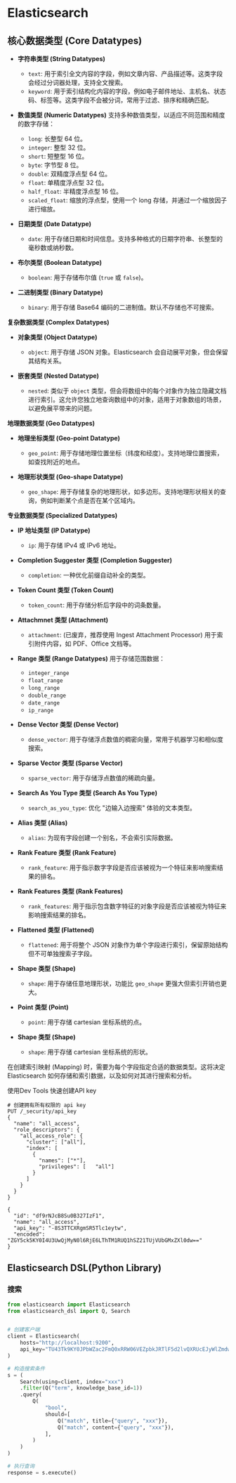 # Elasticsearch

## 核心数据类型 (Core Datatypes)

* **字符串类型 (String Datatypes)**
    * `text`: 用于索引全文内容的字段，例如文章内容、产品描述等。这类字段会经过分词器处理，支持全文搜索。
    * `keyword`: 用于索引结构化内容的字段，例如电子邮件地址、主机名、状态码、标签等。这类字段不会被分词，常用于过滤、排序和精确匹配。

* **数值类型 (Numeric Datatypes)**
    支持多种数值类型，以适应不同范围和精度的数字存储：
    * `long`: 长整型 64 位。
    * `integer`: 整型 32 位。
    * `short`: 短整型 16 位。
    * `byte`: 字节型 8 位。
    * `double`: 双精度浮点型 64 位。
    * `float`: 单精度浮点型 32 位。
    * `half_float`: 半精度浮点型 16 位。
    * `scaled_float`: 缩放的浮点型，使用一个 long 存储，并通过一个缩放因子进行缩放。

* **日期类型 (Date Datatype)**
    * `date`: 用于存储日期和时间信息。支持多种格式的日期字符串、长整型的毫秒数或纳秒数。

* **布尔类型 (Boolean Datatype)**
    * `boolean`: 用于存储布尔值 (`true` 或 `false`)。

* **二进制类型 (Binary Datatype)**
    * `binary`: 用于存储 Base64 编码的二进制值。默认不存储也不可搜索。

**复杂数据类型 (Complex Datatypes)**

* **对象类型 (Object Datatype)**
    * `object`: 用于存储 JSON 对象。Elasticsearch 会自动展平对象，但会保留其结构关系。

* **嵌套类型 (Nested Datatype)**
    * `nested`: 类似于 `object` 类型，但会将数组中的每个对象作为独立隐藏文档进行索引。这允许您独立地查询数组中的对象，适用于对象数组的场景，以避免展平带来的问题。

**地理数据类型 (Geo Datatypes)**

* **地理坐标类型 (Geo-point Datatype)**
    * `geo_point`: 用于存储地理位置坐标（纬度和经度）。支持地理位置搜索，如查找附近的地点。

* **地理形状类型 (Geo-shape Datatype)**
    * `geo_shape`: 用于存储复杂的地理形状，如多边形。支持地理形状相关的查询，例如判断某个点是否在某个区域内。

**专业数据类型 (Specialized Datatypes)**

* **IP 地址类型 (IP Datatype)**
    * `ip`: 用于存储 IPv4 或 IPv6 地址。

* **Completion Suggester 类型 (Completion Suggester)**
    * `completion`: 一种优化前缀自动补全的类型。

* **Token Count 类型 (Token Count)**
    * `token_count`: 用于存储分析后字段中的词条数量。

* **Attachmnet 类型 (Attachment)**
    * `attachment`: (已废弃，推荐使用 Ingest Attachment Processor) 用于索引附件内容，如 PDF、Office 文档等。

* **Range 类型 (Range Datatypes)**
    用于存储范围数据：
    * `integer_range`
    * `float_range`
    * `long_range`
    * `double_range`
    * `date_range`
    * `ip_range`

* **Dense Vector 类型 (Dense Vector)**
    * `dense_vector`: 用于存储浮点数值的稠密向量，常用于机器学习和相似度搜索。

* **Sparse Vector 类型 (Sparse Vector)**
    * `sparse_vector`: 用于存储浮点数值的稀疏向量。

* **Search As You Type 类型 (Search As You Type)**
    * `search_as_you_type`: 优化 "边输入边搜索" 体验的文本类型。

* **Alias 类型 (Alias)**
    * `alias`: 为现有字段创建一个别名，不会索引实际数据。

* **Rank Feature 类型 (Rank Feature)**
    * `rank_feature`: 用于指示数字字段是否应该被视为一个特征来影响搜索结果的排名。

* **Rank Features 类型 (Rank Features)**
    * `rank_features`: 用于指示包含数字特征的对象字段是否应该被视为特征来影响搜索结果的排名。

* **Flattened 类型 (Flattened)**
    * `flattened`: 用于将整个 JSON 对象作为单个字段进行索引，保留原始结构但不可单独搜索子字段。

* **Shape 类型 (Shape)**
    * `shape`: 用于存储任意地理形状，功能比 `geo_shape` 更强大但索引开销也更大。

* **Point 类型 (Point)**
    * `point`: 用于存储 cartesian 坐标系统的点。

* **Shape 类型 (Shape)**
    * `shape`: 用于存储 cartesian 坐标系统的形状。

在创建索引映射 (Mapping) 时，需要为每个字段指定合适的数据类型。这将决定 Elasticsearch 如何存储和索引数据，以及如何对其进行搜索和分析。



使用Dev Tools 快速创建API key

```
# 创建拥有所有权限的 api key
PUT /_security/api_key
{
  "name": "all_access",
  "role_descriptors": {
    "all_access_role": {
      "cluster": ["all"],
      "index": [
        {
          "names": ["*"],
          "privileges": [	"all"]
        }
      ]
    }
  }
}

{
  "id": "df9rNJcB8Su0B327IzF1",
  "name": "all_access",
  "api_key": "-8S3TTCXRgmSR5Tlc1eytw",
  "encoded": "ZGY5ck5KY0I4U3UwQjMyN0l6RjE6LThTM1RUQ1hSZ21TUjVUbGMxZXl0dw=="
}

```



## Elasticsearch DSL(Python Library)

### 搜索

```python
from elasticsearch import Elasticsearch
from elasticsearch_dsl import Q, Search


# 创建客户端
client = Elasticsearch(
    hosts="http://localhost:9200",
    api_key="TU43Tk9KY0JPbWZac2FmQ0xRRW06VEZpbkJRTlF5d2lvQXRUcEJyWlZmdw==",
)

# 构造搜索条件
s = (
    Search(using=client, index="xxx")
    .filter(Q("term", knowledge_base_id=1))
    .query(
        Q(
            "bool",
            should=[
                Q("match", title={"query", "xxx"}),
                Q("match", content={"query", "xxx"}),
            ],
        )
    )
)

# 执行查询
response = s.execute()
```

